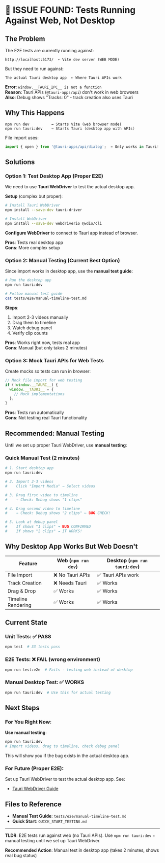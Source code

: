 # 🚨 ISSUE FOUND: Tests Running Against Web, Not Desktop

## The Problem

The E2E tests are currently running against:

```
http://localhost:5173/  ← Vite dev server (WEB MODE)
```

But they need to run against:

```
The actual Tauri desktop app  ← Where Tauri APIs work
```

**Error**: `window.__TAURI_IPC__ is not a function`  
**Reason**: Tauri APIs (`@tauri-apps/api`) don't work in web browsers  
**Also**: Debug shows "Tracks: 0" - track creation also uses Tauri

## Why This Happens

```
npm run dev          → Starts Vite (web browser mode)
npm run tauri:dev    → Starts Tauri (desktop app with APIs)
```

File import uses:

```typescript
import { open } from '@tauri-apps/api/dialog';  ← Only works in Tauri!
```

## Solutions

### Option 1: Test Desktop App (Proper E2E)

We need to use **Tauri WebDriver** to test the actual desktop app.

**Setup** (complex but proper):

```bash
# Install Tauri WebDriver
npm install --save-dev tauri-driver

# Install WebDriver
npm install --save-dev webdriverio @wdio/cli
```

**Configure WebDriver** to connect to Tauri app instead of browser.

**Pros**: Tests real desktop app  
**Cons**: More complex setup

### Option 2: Manual Testing (Current Best Option)

Since import works in desktop app, use the **manual test guide**:

```bash
# Run the desktop app
npm run tauri:dev

# Follow manual test guide
cat tests/e2e/manual-timeline-test.md
```

**Steps**:

1. Import 2-3 videos manually
2. Drag them to timeline
3. Watch debug panel
4. Verify clip counts

**Pros**: Works right now, tests real app  
**Cons**: Manual (but only takes 2 minutes)

### Option 3: Mock Tauri APIs for Web Tests

Create mocks so tests can run in browser:

```typescript
// Mock file import for web testing
if (!window.__TAURI__) {
  window.__TAURI__ = {
    // Mock implementations
  };
}
```

**Pros**: Tests run automatically  
**Cons**: Not testing real Tauri functionality

## Recommended: Manual Testing

Until we set up proper Tauri WebDriver, use **manual testing**:

### Quick Manual Test (2 minutes)

```bash
# 1. Start desktop app
npm run tauri:dev

# 2. Import 2-3 videos
#    Click "Import Media" → Select videos

# 3. Drag first video to timeline
#    → Check: Debug shows "1 clips"

# 4. Drag second video to timeline
#    → Check: Debug shows "2 clips" ← BUG CHECK!

# 5. Look at debug panel
#    If shows "1 clips" → BUG CONFIRMED
#    If shows "2 clips" → IT WORKS!
```

## Why Desktop App Works But Web Doesn't

| Feature            | Web (`npm run dev`) | Desktop (`npm run tauri:dev`) |
| ------------------ | ------------------- | ----------------------------- |
| File Import        | ❌ No Tauri APIs    | ✅ Tauri APIs work            |
| Track Creation     | ❌ Needs Tauri      | ✅ Works                      |
| Drag & Drop        | ✅ Works            | ✅ Works                      |
| Timeline Rendering | ✅ Works            | ✅ Works                      |

## Current State

### Unit Tests: ✅ PASS

```bash
npm test  # 33 tests pass
```

### E2E Tests: ❌ FAIL (wrong environment)

```bash
npm run test:e2e  # Fails - testing web instead of desktop
```

### Manual Desktop Test: ✅ WORKS

```bash
npm run tauri:dev  # Use this for actual testing
```

## Next Steps

### For You Right Now:

**Use manual testing**:

```bash
npm run tauri:dev
# Import videos, drag to timeline, check debug panel
```

This will show you if the bug exists in the actual desktop app.

### For Future (Proper E2E):

Set up Tauri WebDriver to test the actual desktop app. See:

- [Tauri WebDriver Guide](https://tauri.app/v1/guides/testing/webdriver/introduction)

## Files to Reference

- **Manual Test Guide**: `tests/e2e/manual-timeline-test.md`
- **Quick Start**: `QUICK_START_TESTING.md`

---

**TLDR**: E2E tests run against web (no Tauri APIs). Use `npm run tauri:dev` + manual testing until we set up Tauri WebDriver.

**Recommended Action**: Manual test in desktop app (takes 2 minutes, shows real bug status)

